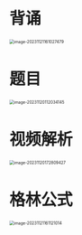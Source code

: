 # 背诵

<img src="https://cvp.oss-cn-shanghai.aliyuncs.com/picgo/202311211610920.png" alt="image-20231121161027479" style="zoom: 50%;" />



# 题目

<img src="https://cvp.oss-cn-shanghai.aliyuncs.com/picgo/202311201120211.png" alt="image-20231120112034145" style="zoom:50%;" />



# 视频解析

<img src="https://cvp.oss-cn-shanghai.aliyuncs.com/picgo/202311201728874.png" alt="image-20231120172809427" style="zoom:50%;" />

# 格林公式

<img src="https://cvp.oss-cn-shanghai.aliyuncs.com/picgo/202311211611256.png" alt="image-20231121161121014" style="zoom:50%;" />

